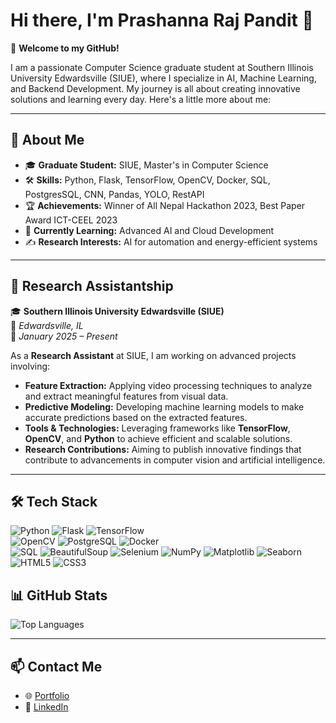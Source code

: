 # Hi there, I'm Prashanna Raj Pandit 👋  

🌟 **Welcome to my GitHub!**  

I am a passionate Computer Science graduate student at Southern Illinois University Edwardsville (SIUE), where I specialize in AI, Machine Learning, and Backend Development. My journey is all about creating innovative solutions and learning every day. Here's a little more about me:  

---

## 🚀 About Me  

- 🎓 **Graduate Student:** SIUE, Master's in Computer Science  
- 🛠️ **Skills:** Python, Flask, TensorFlow, OpenCV, Docker, SQL, PostgresSQL, CNN, Pandas, YOLO, RestAPI  
- 🏆 **Achievements:** Winner of All Nepal Hackathon 2023, Best Paper Award ICT-CEEL 2023  
- 🌱 **Currently Learning:** Advanced AI and Cloud Development  
- ✍️ **Research Interests:** AI for automation and energy-efficient systems  

---
## 🔬 Research Assistantship  

🎓 **Southern Illinois University Edwardsville (SIUE)**  
📍 *Edwardsville, IL*  
📅 *January 2025 – Present*  

As a **Research Assistant** at SIUE, I am working on advanced projects involving:  
- **Feature Extraction:** Applying video processing techniques to analyze and extract meaningful features from visual data.  
- **Predictive Modeling:** Developing machine learning models to make accurate predictions based on the extracted features.  
- **Tools & Technologies:** Leveraging frameworks like **TensorFlow**, **OpenCV**, and **Python** to achieve efficient and scalable solutions.  
- **Research Contributions:** Aiming to publish innovative findings that contribute to advancements in computer vision and artificial intelligence.  

---

## 🛠️ Tech Stack  

![Python](https://img.shields.io/badge/Python-3776AB?style=for-the-badge&logo=python&logoColor=white)
![Flask](https://img.shields.io/badge/Flask-000000?style=for-the-badge&logo=flask&logoColor=white)
![TensorFlow](https://img.shields.io/badge/TensorFlow-FF6F00?style=for-the-badge&logo=tensorflow&logoColor=white)  
![OpenCV](https://img.shields.io/badge/OpenCV-5C3EE8?style=for-the-badge&logo=opencv&logoColor=white)
![PostgreSQL](https://img.shields.io/badge/PostgreSQL-316192?style=for-the-badge&logo=postgresql&logoColor=white)
![Docker](https://img.shields.io/badge/Docker-2496ED?style=for-the-badge&logo=docker&logoColor=white)  
![SQL](https://img.shields.io/badge/SQL-336791?style=for-the-badge&logo=amazon-dynamodb&logoColor=white)
![BeautifulSoup](https://img.shields.io/badge/BeautifulSoup-0099CC?style=for-the-badge&logo=python&logoColor=white)
![Selenium](https://img.shields.io/badge/Selenium-43B02A?style=for-the-badge&logo=selenium&logoColor=white)
![NumPy](https://img.shields.io/badge/NumPy-013243?style=for-the-badge&logo=numpy&logoColor=white)
![Matplotlib](https://img.shields.io/badge/Matplotlib-007ACC?style=for-the-badge&logo=python&logoColor=white)
![Seaborn](https://img.shields.io/badge/Seaborn-3776AB?style=for-the-badge&logo=python&logoColor=white)
![HTML5](https://img.shields.io/badge/HTML5-E34F26?style=for-the-badge&logo=html5&logoColor=white)
![CSS3](https://img.shields.io/badge/CSS3-1572B6?style=for-the-badge&logo=css3&logoColor=white)  


## 📊 GitHub Stats  
  
![Top Languages](https://github-readme-stats.vercel.app/api/top-langs/?username=Prashanna-Raj-Pandit&layout=compact&theme=radical)

---

## 📫 Contact Me  

- 🌐 [Portfolio](https://prashannaraj.com.np/)  
- 💼 [LinkedIn](https://www.linkedin.com/in/prashanna-raj-pandit-1576b7237/)  

